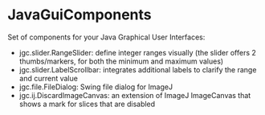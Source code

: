 JavaGuiComponents
=================

Set of components for your Java Graphical User Interfaces:

- jgc.slider.RangeSlider: define integer ranges visually (the slider offers 2 thumbs/markers,
  for both the minimum and maximum values) 
- jgc.slider.LabelScrollbar: integrates additional labels to clarify the range and current value
- jgc.file.FileDialog: Swing file dialog for ImageJ
- jgc.ij.DiscardImageCanvas: an extension of ImageJ ImageCanvas that shows a mark for slices
  that are disabled
